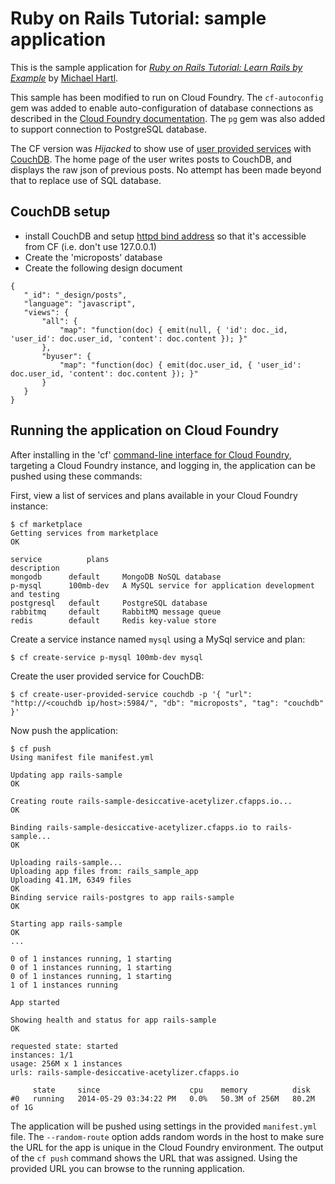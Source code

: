 # Ruby on Rails Tutorial: sample application

This is the sample application for [*Ruby on Rails Tutorial: Learn Rails by Example*](http://railstutorial.org/) by [Michael Hartl](http://michaelhartl.com/).

This sample has been modified to run on Cloud Foundry. The `cf-autoconfig` gem was added to enable auto-configuration of database connections as described in the [Cloud Foundry documentation](http://docs.cloudfoundry.com/docs/using/services/ruby-service-bindings.html). The `pg` gem was also added to support connection to PostgreSQL database. 

The CF version was *Hijacked* to show use of [user provided services](http://docs.cloudfoundry.org/devguide/services/user-provided.html) with [CouchDB](http://couchdb.apache.org/). The home page of the user writes posts to CouchDB, and displays the raw json of previous posts. No attempt has been made beyond that to replace use of SQL database.

## CouchDB setup
* install CouchDB and setup [httpd bind address](http://docs.couchdb.org/en/latest/config/http.html#httpd/bind_address) so that it's accessible from CF (i.e. don't use 127.0.0.1)
* Create the 'microposts' database
* Create the following design document
~~~ 
{
   "_id": "_design/posts",
   "language": "javascript",
   "views": {
       "all": {
           "map": "function(doc) { emit(null, { 'id': doc._id, 'user_id': doc.user_id, 'content': doc.content }); }"
       },
       "byuser": {
           "map": "function(doc) { emit(doc.user_id, { 'user_id': doc.user_id, 'content': doc.content }); }"
       }
   }
}
~~~

## Running the application on Cloud Foundry

After installing in the 'cf' [command-line interface for Cloud Foundry](http://docs.cloudfoundry.org/devguide/installcf/),
targeting a Cloud Foundry instance, and logging in, the application can be pushed using these commands:

First, view a list of services and plans available in your Cloud Foundry instance: 

~~~
$ cf marketplace
Getting services from marketplace
OK

service          plans                                                                 description
mongodb      default     MongoDB NoSQL database   
p-mysql      100mb-dev   A MySQL service for application development and testing   
postgresql   default     PostgreSQL database   
rabbitmq     default     RabbitMQ message queue   
redis        default     Redis key-value store  
~~~

Create a service instance named `mysql` using a MySql service and plan: 

~~~
$ cf create-service p-mysql 100mb-dev mysql
~~~

Create the user provided service for CouchDB:

~~~
$ cf create-user-provided-service couchdb -p '{ "url": "http://<couchdb ip/host>:5984/", "db": "microposts", "tag": "couchdb" }'
~~~

Now push the application: 

~~~
$ cf push
Using manifest file manifest.yml

Updating app rails-sample
OK

Creating route rails-sample-desiccative-acetylizer.cfapps.io...
OK

Binding rails-sample-desiccative-acetylizer.cfapps.io to rails-sample...
OK

Uploading rails-sample...
Uploading app files from: rails_sample_app
Uploading 41.1M, 6349 files
OK
Binding service rails-postgres to app rails-sample
OK

Starting app rails-sample
OK
...

0 of 1 instances running, 1 starting
0 of 1 instances running, 1 starting
0 of 1 instances running, 1 starting
1 of 1 instances running

App started

Showing health and status for app rails-sample
OK

requested state: started
instances: 1/1
usage: 256M x 1 instances
urls: rails-sample-desiccative-acetylizer.cfapps.io

     state     since                    cpu    memory          disk
#0   running   2014-05-29 03:34:22 PM   0.0%   50.3M of 256M   80.2M of 1G
~~~

The application will be pushed using settings in the provided `manifest.yml` file. The `--random-route` option adds random
words in the host to make sure the URL for the app is unique in the Cloud Foundry environment. The output of the
`cf push` command shows the URL that was assigned. Using the provided URL you can browse to the running application.
